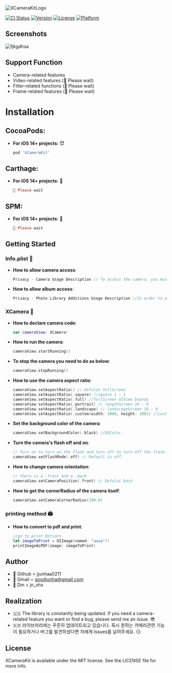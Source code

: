 ![XCameraKitLogo](https://user-images.githubusercontent.com/102890390/232702695-52b2079f-379d-48f1-8b04-702c48306357.png)

[![CI Status](https://img.shields.io/travis/102890390/XCameraKit.svg?style=flat)](https://travis-ci.org/102890390/XCameraKit)
[![Version](https://img.shields.io/cocoapods/v/XCameraKit.svg?style=flat)](https://cocoapods.org/pods/XCameraKit)
[![License](https://img.shields.io/cocoapods/l/XCameraKit.svg?style=flat)](https://cocoapods.org/pods/XCameraKit)
[![Platform](https://img.shields.io/cocoapods/p/XCameraKit.svg?style=flat)](https://cocoapods.org/pods/XCameraKit)

## Screenshots

![fjkgdhsa](https://user-images.githubusercontent.com/102890390/233331775-52d6fd56-7904-4aae-9af4-11d1ef35554d.jpg)


## Support Function
- Camera-related features 
- Video-related features (🙏 Please wait)
- Filter-related functions (🙏 Please wait)
- Frame-related features (🙏 Please wait)

# Installation

## CocoaPods:
- **For iOS 14+ projects:** 😈

    ```ruby
    pod 'XCameraKit'
    ```
    
## Carthage: 
- **For iOS 14+ projects:** 👾

    ```ruby
    🙏 Please wait
    ```

## SPM:
- **For iOS 14+ projects:** 💜

    ```ruby
    🙏 Please wait
    ```

Getting Started
-----------

### Info.plist 📄

- **How to allow camera access**:

    ```swift
    Privacy - Camera Usage Description // To access the camera, you must put it in info 🤙
    ```
    
- **How to allow album access**:

    ```swift
    Privacy - Photo Library Additions Usage Description //In order to access the album, it is mandatory to put it in info 🤙
    ```

### XCamera 📸

- **How to declare camera code**:

    ```swift
    var cameraView: XCamera!
    ```
    
- **How to run the camera**:

    ```swift
    cameraView.startRunning()
    ```
    
- **To stop the camera you need to do as below**:

    ```swift
    cameraView.stopRunning()
    ```
    
- **How to use the camera aspect ratio**:

    ```swift
    cameraView.setAspectRatio() // Defulat fullScreen
    cameraView.setAspectRatio(.square) //square 1 : 1
    cameraView.setAspectRatio(.full) //fullScreen UIView bounds
    cameraView.setAspectRatio(.portrait) // lengthScreen 16 : 9 
    cameraView.setAspectRatio(.landscape) // landscapeScreen 16 : 9
    cameraView.setAspectRatio(.custom(width: 1000, height: 200)) //custom
    ```
    
- **Set the background color of the camera**:

    ```swift
    cameraView.setBackgroundColor(.black) //UIColor
    ```
 
- **Turn the camera's flash off and on**:

    ```swift
    // Turn on to turn on the flash and turn off to turn off the flash. 
    cameraView.setFlashMode(.off) // Default is off.
    ```
    
- **How to change camera orientation**:

    ```swift
    // there is a .front and a .back
    cameraView.setCameraPosition(.front) // Defulat back
    ```
    
- **How to get the cornerRadius of the camera itself**:

    ```swift
    cameraView.setCameraCornerRadius(100.0)
    ```
 ### printing method 🖨️
 - **How to convert to pdf and print**:

    ```swift
    //go to print Options
    let imageToPrint = UIImage(named: "aaaa")! 
    printImageAsPDF(image: imageToPrint)
    ```
    
    
## Author

- 🎇 Github = jjunhaa0211
- 🌄 Gmail = goodjunha@gmail.com
- 🌆 Dm = jn_xhx

## Realization

- 🇺🇸 The library is constantly being updated. If you need a camera-related feature you want or find a bug, please send me an issue. 😎
- 🇰🇷 라이브러리에는 꾸준히 업데이트되고 있습니다. 혹시 원하는 카메라관련 기능이 필요하거나 버그를 발견하셨다면 저에게 Issues를 날려주세요. 😏

## License

XCameraKit is available under the MIT license. See the LICENSE file for more info.
